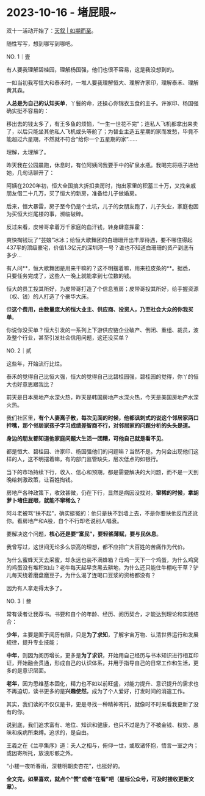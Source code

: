 # 2023-10-16 - 堵屁眼~

双十一活动开始了：[天叙 | 如期而至](http://mp.weixin.qq.com/s?__biz=Mzg2MTg2OTYzNQ==&mid=2247484008&idx=1&sn=47ca9cf80cbe4af277cac55d25c009d9&chksm=ce11c144f9664852e61c06a1e0a3eddf829310bd43ae4c590f9555d6b179dbc8a4c95b124adc&scene=21#wechat_redirect)。

随性写写，想到哪写到哪吧。

NO. 1｜壹

有人要我理解碧桂园，理解杨国强，他们也很不容易，这是我没想到的。

一如当初我写恒大和泰禾时，一堆人要我理解恒大、理解许家印，理解泰禾、理解黄其森。

**人总是为自己的认知买单**，丫鬟的命，还操心你锦衣玉食的主子。许家印、杨国强确实挺不容易的：

移出去的钱太多了，有王多鱼的烦恼，“一生一世花不完”；连私人飞机都拿出来卖了，以后只能坐其他私人飞机或头等舱了；为替业主造五星期的家而发愁，毕竟不能超过六星期，不然就不符合“给你一个五星期的家”......

理解，太理解了。

昨天我在公园晨跑，休息时，有位阿姨问我要手中的矿泉水瓶。我喝完将瓶子递给她，几句话聊开了：

阿姨在2020年初，恒大全国搞大折扣卖房时，掏出家里的积蓄三十万，又找亲戚朋友借二十几万，买了恒大的新房，准备给儿子做婚房。

后来，恒大暴雷，房子至今仍是个土坑，儿子的女朋友跑了，儿子失业，家庭也因为买恒大烂尾楼的事，濒临破碎。

反过来看，皮带哥拿着万千家庭的血汗钱，转身肆意挥霍：

爽快掏钱玩了“芸娘”冰冰；给恒大歌舞团的白珊珊开出丰厚待遇，要不哪住得起437平的顶级豪宅，价值1.3亿元的深圳湾一号？谁也不知道白珊珊的资产到底有多少...

有人问**，恒大歌舞团是用来干嘛的？这不明摆着嘛，用来拉皮条的**。据悉，只要任务完成了，这些人一晚上就能拿到七位数的钱。

恒大的员工投其所好，为皮带哥打造了个信息茧房；皮带哥投其所好，给手握资源（权、钱）的人打造了个豪华大床。

但**这个费用，由数量庞大的恒大业主、供应商、投资人，乃至社会大众的你我买单**。

你说你没买单？恒大引发的一系列上下游供应链企业破产、倒闭、重组、裁员，波及整个行业，甚至引发社会信用问题，这还没买单？

NO. 2｜贰

这些年，开始流行比烂。

泰禾的觉得自己比恒大强，恒大的觉得自己比碧桂园强，碧桂园的觉得，你丫的恒大也好意思跟我比？

前天是日本房地产水深火热，昨天是韩国房地产水深火热，今天是美国房地产水深火热。

我们社区里，**有个人妻离子散，每次见面的时候，他都讽刺式的说这个邻居家两口拌嘴，那个邻居家孩子学习成绩差智商不行，对邻居家的问题分析的头头是道。**

**身边的朋友都知道他家庭问题大生活一团糟，可他自己就是看不见**。

都是恒大、碧桂园、许家印、杨国强他们的问题嘛？当然不是。为何会出现他们这样的人，这不明摆着嘛，有的部门监管缺失，层次低点的如银行。

当下的市场持续下行，收入、信心和预期，都是需要解决的大问题，而不是一天到晚给刺激政策，让百姓掏钱。

房地产各种政策下，收效甚微，仍在下行，显然是病因没找对。**窜稀的时候，拿胡萝卜堵住屁眼，就能不窜稀么？**

阿斗老被骂“扶不起”，确实挺冤的：他只是扶不到墙上去，不是你要扶他反而还讹你。看房地产和A股，自个不行却老说别人唱衰。

要解决这个问题，**核心还是要“富民”，要轻徭薄赋，要与民休息**。

我曾写过，这世间无论多么崇高的理想，都不应把广大百姓的苦痛作为代价。

为什么蜜蜂天天去采蜜，却永远也装不满蜂箱？母鸡一天下一个鸡蛋，为什么鸡窝的鸡蛋没有堆积如山？老牛每天起早贪黑去耕地，为什么还只能住牛棚吃干草？驴儿每天绕着磨盘磨豆子，为什么渴了连喝口豆浆的资格都没有？

因为有人拿走得太多了。

NO. 3｜叁

常有读者让我荐书。书要和自个的年龄、经历、阅历契合，才能达到理论和实践结合：

**少年**，主要是囿于阅历有限，只是**为了求知**，了解宇宙万物、认清世界运行和发展规律，提升专业技能；

**中年**，则因为阅历增长，更多是**为了求识**，开始用自己经历与书本知识进行相互印证，开始融会贯通，形成自己的认识体系，并用于指导自己的日常工作和生活，更多的是意识层面。

**老年**，因为思维基本固化，精力也不如以前旺盛，对能力提升、意识提升的需求也不再迫切，读书更多的是**兴趣使然**，成为了个人爱好，打发时间的消遣工作。

其实，我们读的不仅仅是书，更是寻找一种精神寄托，就像时不时来看我更新了没有的你。

说到底，我们追求富有、地位、知识和健康，也只不过是为了不被金钱、权势、愚昧和疾病所束缚。追求的，是自由。

王羲之在《兰亭集序》道：夫人之相与，俯仰一世，或取诸怀抱，悟言一室之内；或因寄所托，放浪形骸之外。

“小楼一夜听春雨，深巷明朝卖杏花”，也挺好的。

**全文完，如果喜欢，就点个“赞”或者“在看”吧（星标公众号，可及时接收更新文章）。**